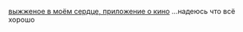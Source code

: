 [выжженое в моём сердце, приложение о кино](https://movie-moe-movie-podgorny1.vercel.app/)
...надеюсь что всё хорошо
